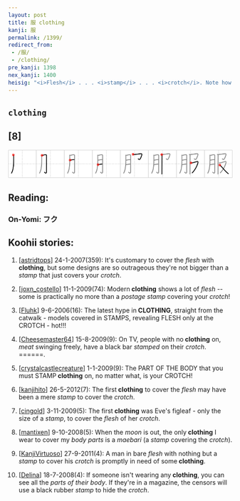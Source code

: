 ```yaml
---
layout: post
title: 服 clothing
kanji: 服
permalink: /1399/
redirect_from:
 - /服/
 - /clothing/
pre_kanji: 1398
nex_kanji: 1400
heisig: "<i>Flesh</i> . . . <i>stamp</i> . . . <i>crotch</i>. Note how the <i>stamp</i> is stretched out here."
---
```


## `clothing`

## [8]

<div class="stroke"><img src="../images/E69C8D.png" /></div>

## Reading:

### On-Yomi: フク

## Koohii stories:

1) [<a href="http://kanji.koohii.com/profile/astridtops">astridtops</a>] 24-1-2007(359): It&#039;s customary to cover the <em>flesh</em> with<strong> clothing</strong>, but some designs are so outrageous they&#039;re not bigger than a <em>stamp</em> that just covers your <em>crotch</em>. 

2) [<a href="http://kanji.koohii.com/profile/joxn_costello">joxn_costello</a>] 11-1-2009(74): Modern<strong> clothing</strong> shows a lot of <em>flesh</em> -- some is practically no more than a <em>postage stamp</em> covering your <em>crotch</em>! 

3) [<a href="http://kanji.koohii.com/profile/Fluhk">Fluhk</a>] 9-6-2006(16): The latest hype in<strong> CLOTHING</strong>, straight from the catwalk - models covered in STAMPS, revealing FLESH only at the CROTCH - hot!!! 

4) [<a href="http://kanji.koohii.com/profile/Cheesemaster64">Cheesemaster64</a>] 15-8-2009(9): On TV, people with no<strong> clothing</strong> on, <em>meat</em> swinging freely, have a black bar <em>stamped</em> on their <em>crotch</em>. ======. 

5) [<a href="http://kanji.koohii.com/profile/crystalcastlecreature">crystalcastlecreature</a>] 1-1-2009(9): The PART OF THE BODY that you must STAMP<strong> clothing</strong> on, no matter what, is your CROTCH! 

6) [<a href="http://kanji.koohii.com/profile/kanjihito">kanjihito</a>] 26-5-2012(7): The first<strong> clothing</strong> to cover the <em>flesh</em> may have been a mere <em>stamp</em> to cover the <em>crotch</em>. 

7) [<a href="http://kanji.koohii.com/profile/cingold">cingold</a>] 3-11-2009(5): The first<strong> clothing</strong> was Eve&#039;s figleaf - only the size of a <em>stamp</em>, to cover the <em>flesh</em> of her <em>crotch</em>. 

8) [<a href="http://kanji.koohii.com/profile/mantixen">mantixen</a>] 9-10-2008(5): When the <em>moon</em> is out, the only<strong> clothing</strong> I wear to cover my <em>body parts</em> is a <em>maebari</em> (a <em>stamp</em> covering the <em>crotch</em>). 

9) [<a href="http://kanji.koohii.com/profile/KanjiVirtuoso">KanjiVirtuoso</a>] 27-9-2011(4): A man in bare <em>flesh</em> with nothing but a <em>stamp</em> to cover his <em>crotch</em> is promptly in need of some<strong> clothing</strong>. 

10) [<a href="http://kanji.koohii.com/profile/Delina">Delina</a>] 18-7-2008(4): If someone isn&#039;t wearing any<strong> clothing</strong>, you can see all the <em>parts of their body</em>. If they&#039;re in a magazine, the censors will use a black rubber <em>stamp</em> to hide the <em>crotch</em>. 
